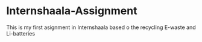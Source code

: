 # Internshaala-Assignment
This is my first asignment in Internshaala based o the recycling E-waste and Li-batteries
